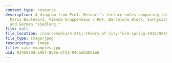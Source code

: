 ```yaml
---
content_type: resource
description: A diagram from Prof. Beinart's lecture notes comparing the London Square,
  Paris Boulevard, Vienna Gruppenhaus / HOF, Barcelona Block, Sunnyside Gardens "superblock,"
  and German "siedlung."
file: null
file_location: /coursemedia/4-241j-theory-of-city-form-spring-2013/924b970da90f859edfd194caddd0b1e6_case-examples.jpg
file_type: image/jpeg
resourcetype: Image
title: case-examples.jpg
uid: 924b970d-a90f-859e-dfd1-94caddd0b1e6
---
```

